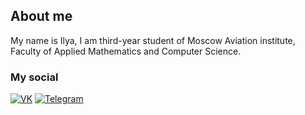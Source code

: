 <!-- ![Header](https://github.com/Lunidep/Lunidep/blob/main/assets/background.jpg) -->

## About me
My name is Ilya, I am third-year student of Moscow Aviation institute, Faculty of Applied Mathematics and Computer Science.

<!-- ## Languages and Tools

![Python](https://img.shields.io/badge/-Python-090909?style=for-the-badge&logo=Python&logoColor=6296CC)
![Django](https://img.shields.io/badge/Django-090909?style=for-the-badge&logo=django&logoColor=6296CC)
![C++](https://img.shields.io/badge/-C++-090909?style=for-the-badge&logo=C%2b%2b&logoColor=6296CC)
![Java](https://img.shields.io/badge/Java-090909?style=for-the-badge&logo=java&logoColor=6296CC)
![SQL](https://img.shields.io/badge/-SQL-090909?style=for-the-badge&logo=mySql&logoColor=6296CC)
![Linux](https://img.shields.io/badge/Linux-090909?style=for-the-badge&logo=linux&logoColor=6296CC) -->


### My social
[![VK](https://img.shields.io/badge/VK-090909?style=for-the-badge&logo=Vk&logoColor=6296CC)](https://vk.com/ippopovv)
[![Telegram](https://img.shields.io/badge/Telegram-090909?style=for-the-badge&logo=telegram&logoColor=6296CC)](https://t.me/lunidep)

